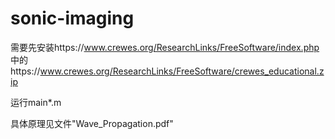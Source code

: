 # sonic-imaging

需要先安装https://www.crewes.org/ResearchLinks/FreeSoftware/index.php
中的https://www.crewes.org/ResearchLinks/FreeSoftware/crewes_educational.zip

运行main*.m

具体原理见文件"Wave_Propagation.pdf"
